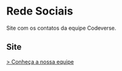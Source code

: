 # Rede Sociais

 Site com os contatos da equipe Codeverse. 

 ## Site 
 <a href src="https://codeverse-web.github.io/CodeVerse/equipe.html" target="_blank">> Conheça a nossa equipe</a>


